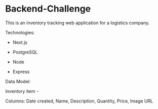 # Backend-Challenge

This is an inventory tracking web application for a logistics company.

Technologies:

* Next.js

* PostgreSQL

* Node

* Express


Data Model:

Inventory item -

Columns: Date created, Name, Description, Quantity, Price, Image URL